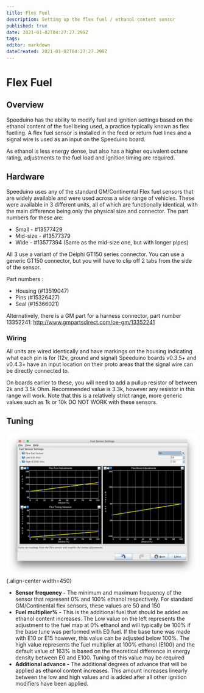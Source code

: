 ```yaml
---
title: Flex Fuel
description: Setting up the flex fuel / ethanol content sensor
published: true
date: 2021-01-02T04:27:27.299Z
tags: 
editor: markdown
dateCreated: 2021-01-02T04:27:27.299Z
---
```


# Flex Fuel

## Overview

Speeduino has the ability to modify fuel and ignition settings based on the ethanol content of the fuel being used, a practice typically known as flex fuelling. A flex fuel sensor is installed in the feed or return fuel lines and a signal wire is used as an input on the Speeduino board.

As ethanol is less energy dense, but also has a higher equivalent octane rating, adjustments to the fuel load and ignition timing are required.

## Hardware

Speeduino uses any of the standard GM/Continental Flex fuel sensors that are widely available and were used across a wide range of vehicles. These were available in 3 different units, all of which are functionally identical, with the main difference being only the physical size and connector. The part numbers for these are:

-   Small - \#13577429
-   Mid-size - \#13577379
-   Wide - \#13577394 (Same as the mid-size one, but with longer pipes)

All 3 use a variant of the Delphi GT150 series connector. You can use a generic GT150 connector, but you will have to clip off 2 tabs from the side of the sensor.

Part numbers :

-   Housing (\#13519047)
-   Pins (\#15326427)
-   Seal (\#15366021)

Alternatively, there is a GM part for a harness connector, part number 13352241: <http://www.gmpartsdirect.com/oe-gm/13352241>

### Wiring

All units are wired identically and have markings on the housing indicating what each pin is for (12v, ground and signal) Speeduino boards v0.3.5+ and v0.4.3+ have an input location on their proto areas that the signal wire can be directly connected to.

On boards earlier to these, you will need to add a pullup resistor of between 2k and 3.5k Ohm. Recommended value is 3.3k, however any resistor in this range will work. Note that this is a relatively strict range, more generic values such as 1k or 10k DO NOT WORK with these sensors.

## Tuning
![flex_settings.png](/img/flex/flex_settings.png){.align-center width=450}

-   **Sensor frequency -** The minimum and maximum frequency of the sensor that represent 0% and 100% ethanol respectively. For standard GM/Continental flex sensors, these values are 50 and 150
-   **Fuel multiplier% -** This is the additional fuel that should be added as ethanol content increases. The Low value on the left represents the adjustment to the fuel map at 0% ethanol and will typically be 100% if the base tune was performed with E0 fuel. If the base tune was made with E10 or E15 however, this value can be adjusted below 100%. The high value represents the fuel multiplier at 100% ethanol (E100) and the default value of 163% is based on the theoretical difference in energy density between E0 and E100. Tuning of this value may be required
-   **Additional advance -** The additional degrees of advance that will be applied as ethanol content increases. This amount increases linearly between the low and high values and is added after all other ignition modifiers have been applied.

